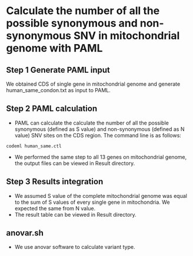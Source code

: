 # Calculate the number of all the possible synonymous and non-synonymous SNV in mitochondrial genome with PAML

## Step 1 Generate PAML input

We obtained CDS of single gene in mitochondrial genome and  generate human_same_condon.txt as input to PAML. 

## Step 2 PAML calculation

- PAML can calculate the calculate the number of all the possible synonymous (defined as S value) and non-synonymous (defined as N value) SNV sites on the CDS region. The command line is as follows:

```shell
codeml human_same.ctl
```

- We performed the same step to all 13 genes on mitochondrial genome, the output files can be viewed in Result directory.

## Step 3 Results integration

- We assumed S value of the complete mitochondrial genome was equal to the sum of S values of every single gene in mitochondria. We expected the same from N value.
- The result table can be viewed in Result directory.  

## anovar.sh
- We use anovar software to calculate variant type.